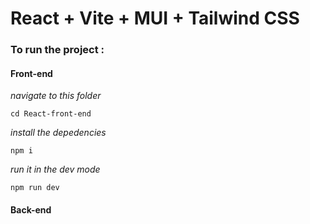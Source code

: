 # React + Vite + MUI + Tailwind CSS

### To run the project :

#### Front-end

_navigate to this folder_

`cd React-front-end`

_install the depedencies_

`npm i`

_run it in the dev mode_

`npm run dev`

#### Back-end
